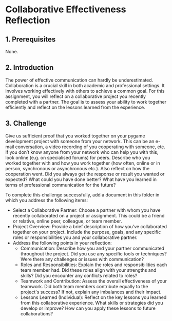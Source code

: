 # Collaborative Effectiveness Reflection

## 1. Prerequisites

None.

## 2. Introduction

The power of effective communication can hardly be underestimated. Collaboration is a crucial skill in both academic and professional settings. It involves working effectively with others to achieve a common goal. For this assignment, you will reflect on a collaborative project you recently completed with a partner. The goal is to assess your ability to work together efficiently and reflect on the lessons learned from the experience.

## 3. Challenge

Give us sufficient proof that you worked together on your pygame development project with someone from your network. This can be an e-mail conversation, a video recording of you cooperating with someone, etc. If you don’t know anyone from your network who can help you with this, look online (e.g. on specialised forums) for peers. Describe who you worked together with and how you work together (how often, online or in person, synchronous or asynchronous etc.). Also reflect on how the cooperation went. Did you always get the response or result you wanted or expected? What could you have done better? What have you learned in terms of professional communication for the future?

To complete this challenge successfully, add a document in this folder in which you address the following items:

  * Select a Collaborative Partner: Choose a partner with whom you have recently collaborated on a project or assignment. This could be a friend or relative, online peer, colleague, or team member.
  * Project Overview: Provide a brief description of how you've collaborated together on your project. Include the purpose, goals, and any specific roles or responsibilities you and your collaborative partner.
  * Address the following points in your reflection:
      * Communication: Describe how you and your partner communicated throughout the project. Did you use any specific tools or techniques? Were there any challenges or issues with communication?
      * Roles and Responsibilities: Explain the roles and responsibilities each team member had. Did these roles align with your strengths and skills? Did you encounter any conflicts related to roles?
      * Teamwork and Contribution: Assess the overall effectiveness of your teamwork. Did both team members contribute equally to the project's success? If not, explain any imbalances and their impact.
      * Lessons Learned (Individual): Reflect on the key lessons you learned from this collaborative experience. What skills or strategies did you develop or improve? How can you apply these lessons to future collaborations?